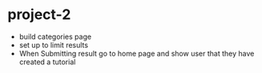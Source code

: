 # project-2

- build categories page
- set up to limit results
- When Submitting result go to home page and show user that they have created a tutorial

